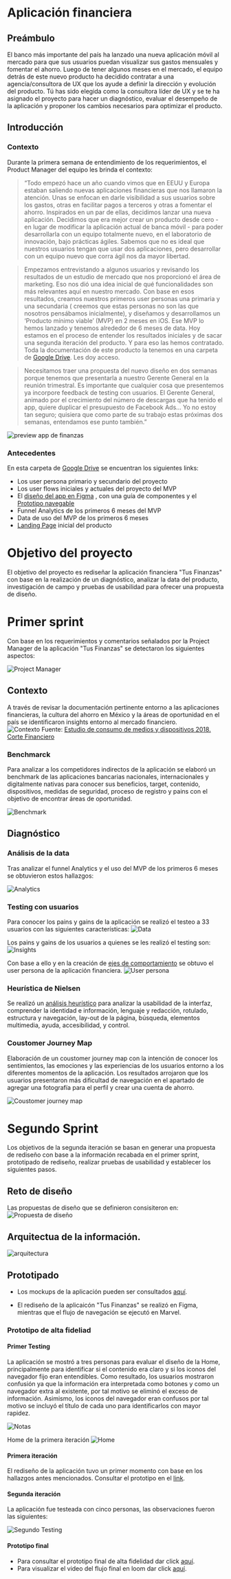 # Aplicación financiera
 
## Preámbulo

El banco más importante del país ha lanzado una nueva aplicación móvil al
mercado para que sus usuarios puedan visualizar sus gastos mensuales y fomentar
el ahorro. Luego de tener algunos meses en el mercado, el
equipo detrás de este nuevo producto ha decidido contratar a una
agencia/consultora de UX que los ayude a definir la dirección y evolución del
producto. Tú has sido elegida como la consultora líder de UX y se te ha asignado el proyecto para hacer un diagnóstico, evaluar el desempeño de la aplicación y proponer los cambios necesarios para optimizar el producto.


## Introducción

### Contexto

Durante la primera semana de entendimiento de los requerimientos, el Product
Manager del equipo les brinda el contexto:

>“Todo empezó hace un año cuando vimos que en EEUU y Europa estaban saliendo
  nuevas aplicaciones financieras que nos llamaron la atención. Unas se enfocan
  en darle visibilidad a sus usuarios sobre los gastos, otras en facilitar pagos
  a terceros y otras a fomentar el ahorro. Inspirados en un par de ellas,
  decidimos lanzar una nueva aplicación. Decidimos que era mejor crear un
  producto desde cero - en lugar de modificar la aplicación actual de banca
  móvil - para poder desarrollarla con un equipo totalmente nuevo, en el
  laboratorio de innovación, bajo prácticas ágiles. Sabemos que no es ideal que
  nuestros usuarios tengan que usar dos aplicaciones, pero desarrollar con un
  equipo nuevo que corra ágil nos da mayor libertad.

> Empezamos entrevistando a algunos usuarios y revisando los resultados de un
  estudio de mercado que nos proporcionó el área de marketing. Eso nos dió una
  idea inicial de qué funcionalidades son más relevantes aquí en nuestro
  mercado. Con base en esos resultados, creamos nuestros primeros user personas
  una primaria y una secundaria ( creemos que estas personas no son las que
  nosotros pensábamos inicialmente), y diseñamos y desarrollamos un ‘Producto
  mínimo viable’ (MVP) en 2 meses en iOS. Ese MVP lo hemos lanzado y tenemos
  alrededor de 6 meses de data. Hoy estamos en el proceso de entender los
  resultados iniciales y de sacar una segunda iteración del producto. Y para eso
  las hemos contratado. Toda la documentación de este producto la tenemos en una
  carpeta de [Google Drive](https://drive.google.com/drive/u/0/folders/1NWf4701uKDsCK0eLNI8RXEocrI1g1zqd). Les doy acceso.

> Necesitamos traer una propuesta del nuevo diseño en dos semanas porque tenemos
  que presentarla a nuestro Gerente General en la reunión trimestral. Es
  importante que cualquier cosa que presentemos ya incorpore feedback de testing
  con usuarios. El Gerente General, animado por el crecimiento del número de
  descargas que ha tenido el app, quiere duplicar el presupuesto de Facebook
  Ads… Yo no estoy tan seguro; quisiera que como parte de su trabajo estas
  próximas dos semanas, entendamos ese punto también.”

![preview app de finanzas](https://lh3.googleusercontent.com/WyfUPurRuoXyyeZScQtdLhk063ZozToVlujoljul3TDwJW5KZy3Om_LvuB-TB9IcG2r_BCSpoXtXL-bZjIeGBFxQmL4GYEM2QXnQovq6EvixYaO_Z5-gFMvljM9jye7bVofendMteBI)

### Antecedentes 

En esta carpeta de [Google Drive](https://drive.google.com/drive/u/0/folders/1NWf4701uKDsCK0eLNI8RXEocrI1g1zqd) se encuentran los siguientes links: 

- Los user persona primario y secundario del proyecto
- Los user flows iniciales y actuales del proyecto del MVP
- El [diseño del app en Figma](https://www.figma.com/file/Gr5GEIRrjF9eIplIeEHUSJNt/proyecto-2-banca?node-id=0%3A477)
  , con una guía de componentes y el [Prototipo navegable](https://marvelapp.com/e9h245e)
- Funnel Analytics de los primeros 6 meses del MVP
- Data de uso del MVP de los primeros 6 meses
- [Landing Page](http://fintechapp-laboratoria.pagedemo.co/) inicial del producto

# Objetivo del proyecto

El objetivo del proyecto es rediseñar la aplicación financiera "Tus Finanzas" con base en la realización de un diagnóstico, analizar la data del producto, investigación de campo y pruebas de usabilidad para ofrecer una propuesta de diseño. 

# Primer sprint 

Con base en los requerimientos y comentarios señalados por la Project Manager de la aplicación "Tus Finanzas" se detectaron los siguientes aspectos:  

![Project Manager](https://github.com/Cristalgarcia/FinancialAPPCDMX007/blob/master/Imagenes/Project%20Manager.jpg)

## Contexto
A través de revisar la documentación pertinente entorno a las aplicaciones financieras, la cultura del ahorro en México y la áreas de oportunidad en el país se identificaron insights entorno al mercado financiero.  
![Contexto](https://github.com/Cristalgarcia/FinancialAPPCDMX007/blob/master/Imagenes/Contexto.jpg)
Fuente: [Estudio de consumo de medios y dispositivos 2018. Corte Financiero](https://drive.google.com/file/d/1BWRq19LnMxY7g7x5F-KhYbfg1EzI8nTK/view?usp=sharing)

### Benchmarck 
Para analizar a los competidores indirectos de la aplicación se elaboró un benchmark de las aplicaciones bancarias nacionales, internacionales y digitalmente nativas para conocer sus beneficios, target, contenido, dispositivos, medidas de seguridad, proceso de registro y pains con el objetivo de encontrar áreas de oportunidad.

![Benchmark](https://github.com/Cristalgarcia/FinancialAPPCDMX007/blob/master/Imagenes/Benchmarck.jpg)

## Diagnóstico

### Análisis de la data
Tras analizar el funnel Analytics y el uso del MVP de los primeros 6 meses se obtuvieron estos hallazgos:

![Analytics](https://github.com/Cristalgarcia/FinancialAPPCDMX007/blob/master/Imagenes/Analytics.jpg)

### Testing con usuarios
Para conocer los pains y gains de la aplicación se realizó el testeo a 33 usuarios con las siguientes características:
![Data](https://github.com/Cristalgarcia/FinancialAPPCDMX007/blob/master/Imagenes/Testing.jpg)

Los pains y gains de los usuarios a quienes se les realizó el testing son:
![Insights](https://github.com/Cristalgarcia/FinancialAPPCDMX007/blob/master/Imagenes/User%20insight.jpg)

Con base a ello y en la creación de [ejes de comportamiento](https://github.com/Cristalgarcia/FinancialAPPCDMX007/blob/master/Imagenes/Ejes.jpg) se obtuvo el user persona de la aplicación financiera. 
![User persona](https://github.com/Cristalgarcia/FinancialAPPCDMX007/blob/master/Imagenes/User%20persona.jpg)

### Heurística  de Nielsen
Se realizó un [análisis heurístico](https://docs.google.com/spreadsheets/d/1CwpM3RXDBQZytdJBXpfiUY4Qw1lqOffqr3Xgh617gRo/edit?usp=sharing) para analizar la usabilidad de la interfaz, comprender la identidad e información, lenguaje y redacción, rotulado, estructura y navegación, lay-out de la página, búsqueda, elementos multimedia, ayuda, accesibilidad, y control.

### Coustomer Journey Map
Elaboración de un coustomer journey map con la intención de conocer los sentimientos, las emociones y las experiencias de los usuarios entorno a los diferentes momentos de la aplicación. Los resultados arrojaron que los usuarios presentaron más dificultad de navegación en el apartado de agregar una fotografía para el perfil y crear una cuenta de ahorro. 

![Coustomer journey map](https://github.com/Cristalgarcia/FinancialAPPCDMX007/blob/master/Imagenes/Costumer%20Journey%20Map.jpg)

# Segundo Sprint 
Los objetivos de la segunda iteración se basan  en generar una propuesta de rediseño con base a la información recabada en el primer sprint, prototipado de rediseño, realizar pruebas de usabilidad y establecer los siguientes pasos. 

## Reto de diseño
Las propuestas de diseño que se definieron consisiteron en: 
![Propuesta de diseño](https://github.com/Cristalgarcia/FinancialAPPCDMX007/blob/master/Imagenes/Reto%20de%20dise%C3%B1o.jpg)

## Arquitectua de la información.
![arquitectura](https://github.com/Cristalgarcia/FinancialAPPCDMX007/blob/master/Imagenes/flowmap_tus%20finanzas.png)

## Prototipado
- Los mockups de la aplicación pueden ser consultados [aquí](https://docs.google.com/document/d/15fOJTfhHzOB4uaYPKWaqjzjbOLOoa4z8h0t6v7GxhaI/edit?usp=sharing).

- El rediseño de la aplicaicón "Tus Finanzas" se realizó en Figma, mientras que el flujo de navegación se ejecutó en Marvel. 

### Prototipo de alta fideliad
#### Primer Testing  
La aplicación se mostró a tres personas para evaluar el diseño de la Home, principalmente para identificar si el contenido era claro y si los iconos del navegador fijo eran entendibles. Como resultado, los usuarios mostraron confusión ya que la información era interpretada como botones y como un navegador extra al existente, por tal motivo se eliminó el exceso de información. Asimismo, los iconos del navegador eran confusos por tal motivo se incluyó el título de cada uno para identificarlos con mayor rapidez.

![Notas]()

Home de la primera iteración
![Home](https://github.com/Cristalgarcia/FinancialAPPCDMX007/blob/master/Imagenes/Primera%20pantalla.PNG)

#### Primera iteración
El rediseño de la aplicación tuvo un primer momento con base en los hallazgos antes mencionados. Consultar el prototipo en el [link](https://www.loom.com/share/1704d1bcbe844b2786a926c8fc853c6d).

#### Segunda iteración
La aplicación fue testeada con cinco personas, las observaciones fueron las siguientes: 

![Segundo Testing]()

#### Prototipo final
- Para consultar el prototipo final de alta fidelidad  dar click [aquí](https://marvelapp.com/b687j2e/screen/55362427). 
- Para visualizar el video del flujo final en loom dar click [aquí](https://www.loom.com/share/028d1129a8b34a1fbc8a782b3f906876). 




